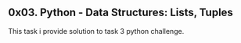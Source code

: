 ## 0x03. Python - Data Structures: Lists, Tuples
This task i provide solution to task 3 python challenge.